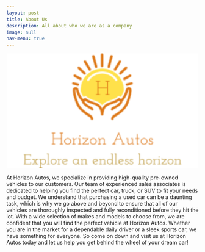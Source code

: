 ```yaml
---
layout: post
title: About Us
description: All about who we are as a company
image: null
nav-menu: true
---
```

<p align="center">
<img src="/assets/images/horizon-autos-fulllogo.png" alt="Flowers in Chania" width="500" 
     height="300">
</p>
At Horizon Autos, we specialize in providing high-quality pre-owned vehicles to our customers. Our team of experienced sales associates is dedicated to helping you find the perfect car, truck, or SUV to fit your needs and budget. We understand that purchasing a used car can be a daunting task, which is why we go above and beyond to ensure that all of our vehicles are thoroughly inspected and fully reconditioned before they hit the lot. With a wide selection of makes and models to choose from, we are confident that you will find the perfect vehicle at Horizon Autos. Whether you are in the market for a dependable daily driver or a sleek sports car, we have something for everyone. So come on down and visit us at Horizon Autos today and let us help you get behind the wheel of your dream car!